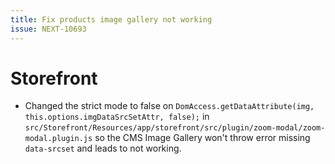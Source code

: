 ```yaml
---
title: Fix products image gallery not working
issue: NEXT-10693
---
```

# Storefront
* Changed the strict mode to false on `DomAccess.getDataAttribute(img, this.options.imgDataSrcSetAttr, false);` in `src/Storefront/Resources/app/storefront/src/plugin/zoom-modal/zoom-modal.plugin.js` so the CMS Image Gallery won't throw error missing `data-srcset` and leads to not working.  
